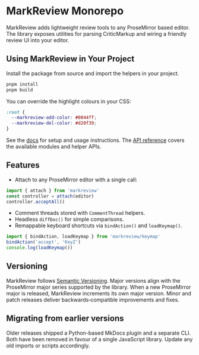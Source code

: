 # MarkReview Monorepo

MarkReview adds lightweight review tools to any ProseMirror based editor. The library exposes utilities for parsing CriticMarkup and wiring a friendly review UI into your editor.

## Using MarkReview in Your Project

Install the package from source and import the helpers in your project.
```bash
pnpm install
pnpm build
```

You can override the highlight colours in your CSS:

```css
:root {
  --markreview-add-color: #0044ff;
  --markreview-del-color: #d20f39;
}
```

See the [docs](docs/index.md) for setup and usage instructions.
The [API reference](docs/api/index.md) covers the available modules and helper APIs.

## Features

- Attach to any ProseMirror editor with a single call:

```ts
import { attach } from 'markreview'
const controller = attach(editor)
controller.acceptAll()
```

- Comment threads stored with `CommentThread` helpers.
- Headless `diffDoc()` for simple comparisons.
- Remappable keyboard shortcuts via `bindAction()` and `loadKeymap()`.

```ts
import { bindAction, loadKeymap } from 'markreview/keymap'
bindAction('accept', 'KeyZ')
console.log(loadKeymap())
```

## Versioning

MarkReview follows [Semantic Versioning](https://semver.org/). Major versions
align with the ProseMirror major series supported by the library. When a new
ProseMirror major is released, MarkReview increments its own major version. Minor
and patch releases deliver backwards‑compatible improvements and fixes.

## Migrating from earlier versions

Older releases shipped a Python-based MkDocs plugin and a separate CLI. Both
have been removed in favour of a single JavaScript library. Update any old
imports or scripts accordingly.

